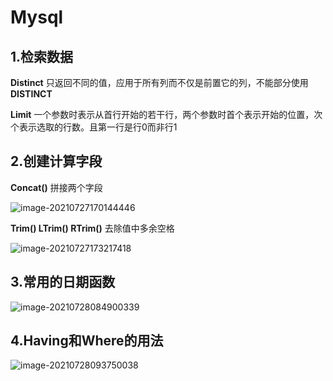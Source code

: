# **Mysql**

## 1.检索数据

**Distinct** 只返回不同的值，应用于所有列而不仅是前置它的列，不能部分使用**DISTINCT**

**Limit** 一个参数时表示从首行开始的若干行，两个参数时首个表示开始的位置，次个表示选取的行数。且第一行是行0而非行1

## 2.创建计算字段

**Concat()** 拼接两个字段

![image-20210727170144446](C:\Users\Administrator\AppData\Roaming\Typora\typora-user-images\image-20210727170144446.png)

**Trim() LTrim() RTrim()** 去除值中多余空格

![image-20210727173217418](C:\Users\Administrator\AppData\Roaming\Typora\typora-user-images\image-20210727173217418.png)

## 3.常用的日期函数

![image-20210728084900339](C:\Users\Administrator\AppData\Roaming\Typora\typora-user-images\image-20210728084900339.png)

## 4.Having和Where的用法

![image-20210728093750038](C:\Users\Administrator\AppData\Roaming\Typora\typora-user-images\image-20210728093750038.png)

